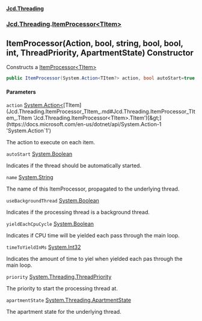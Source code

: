 #### [Jcd.Threading](index.md 'index')
### [Jcd.Threading](Jcd.Threading.md 'Jcd.Threading').[ItemProcessor&lt;TItem&gt;](Jcd.Threading.ItemProcessor_TItem_.md 'Jcd.Threading.ItemProcessor<TItem>')

## ItemProcessor(Action<TItem>, bool, string, bool, bool, int, ThreadPriority, ApartmentState) Constructor

Constructs a [ItemProcessor&lt;TItem&gt;](Jcd.Threading.ItemProcessor_TItem_.md 'Jcd.Threading.ItemProcessor<TItem>')

```csharp
public ItemProcessor(System.Action<TItem?> action, bool autoStart=true, string? name=null, bool useBackgroundThread=true, bool yieldEachCpuCycle=true, int timeToYieldInMs=15, System.Threading.ThreadPriority priority=System.Threading.ThreadPriority.Normal, System.Threading.ApartmentState apartmentState=System.Threading.ApartmentState.Unknown);
```
#### Parameters

<a name='Jcd.Threading.ItemProcessor_TItem_.ItemProcessor(System.Action_TItem_,bool,string,bool,bool,int,System.Threading.ThreadPriority,System.Threading.ApartmentState).action'></a>

`action` [System.Action&lt;](https://docs.microsoft.com/en-us/dotnet/api/System.Action-1 'System.Action`1')[TItem](Jcd.Threading.ItemProcessor_TItem_.md#Jcd.Threading.ItemProcessor_TItem_.TItem 'Jcd.Threading.ItemProcessor<TItem>.TItem')[&gt;](https://docs.microsoft.com/en-us/dotnet/api/System.Action-1 'System.Action`1')

The action to execute on each item.

<a name='Jcd.Threading.ItemProcessor_TItem_.ItemProcessor(System.Action_TItem_,bool,string,bool,bool,int,System.Threading.ThreadPriority,System.Threading.ApartmentState).autoStart'></a>

`autoStart` [System.Boolean](https://docs.microsoft.com/en-us/dotnet/api/System.Boolean 'System.Boolean')

Indicates if the thread should be automatically started.

<a name='Jcd.Threading.ItemProcessor_TItem_.ItemProcessor(System.Action_TItem_,bool,string,bool,bool,int,System.Threading.ThreadPriority,System.Threading.ApartmentState).name'></a>

`name` [System.String](https://docs.microsoft.com/en-us/dotnet/api/System.String 'System.String')

The name of this ItemProcessor, propagated to the underlying thread.

<a name='Jcd.Threading.ItemProcessor_TItem_.ItemProcessor(System.Action_TItem_,bool,string,bool,bool,int,System.Threading.ThreadPriority,System.Threading.ApartmentState).useBackgroundThread'></a>

`useBackgroundThread` [System.Boolean](https://docs.microsoft.com/en-us/dotnet/api/System.Boolean 'System.Boolean')

Indicates if the processing thread is a background thread.

<a name='Jcd.Threading.ItemProcessor_TItem_.ItemProcessor(System.Action_TItem_,bool,string,bool,bool,int,System.Threading.ThreadPriority,System.Threading.ApartmentState).yieldEachCpuCycle'></a>

`yieldEachCpuCycle` [System.Boolean](https://docs.microsoft.com/en-us/dotnet/api/System.Boolean 'System.Boolean')

Indicates if CPU time will be yielded each pass through the main loop.

<a name='Jcd.Threading.ItemProcessor_TItem_.ItemProcessor(System.Action_TItem_,bool,string,bool,bool,int,System.Threading.ThreadPriority,System.Threading.ApartmentState).timeToYieldInMs'></a>

`timeToYieldInMs` [System.Int32](https://docs.microsoft.com/en-us/dotnet/api/System.Int32 'System.Int32')

Indicates the amount of time to yiel when yielded each pas through the main loop.

<a name='Jcd.Threading.ItemProcessor_TItem_.ItemProcessor(System.Action_TItem_,bool,string,bool,bool,int,System.Threading.ThreadPriority,System.Threading.ApartmentState).priority'></a>

`priority` [System.Threading.ThreadPriority](https://docs.microsoft.com/en-us/dotnet/api/System.Threading.ThreadPriority 'System.Threading.ThreadPriority')

The priority to start the processing thread at.

<a name='Jcd.Threading.ItemProcessor_TItem_.ItemProcessor(System.Action_TItem_,bool,string,bool,bool,int,System.Threading.ThreadPriority,System.Threading.ApartmentState).apartmentState'></a>

`apartmentState` [System.Threading.ApartmentState](https://docs.microsoft.com/en-us/dotnet/api/System.Threading.ApartmentState 'System.Threading.ApartmentState')

The apartment state for the underlying thread.